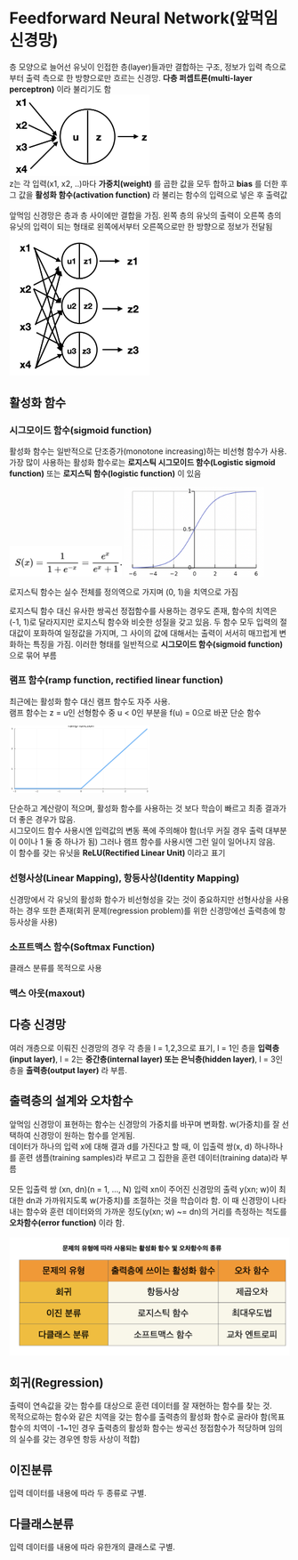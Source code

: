 # Feedforward Neural Network(앞먹임 신경망)
층 모양으로 늘어선 유닛이 인접한 층(layer)들과만 결합하는 구조, 정보가 입력 측으로부터 출력 측으로 한 방향으로만 흐르는 신경망. **다층 퍼셉트론(multi-layer perceptron)** 이라 불리기도 함 <br>
<img src="OneUnit_InputOutput.png" width="50%" alignment="center">
<br>
z는 각 입력(x1, x2, ..)마다 **가중치(weight)** 를 곱한 값을 모두 합하고 **bias** 를 더한 후 그 값을 **활성화 함수(activation function)** 라 불리는 함수의 입력으로 넣은 후 출력값 
<br><br>
앞먹임 신경망은 층과 층 사이에만 결합을 가짐. 왼쪽 층의 유닛의 출력이 오른쪽 층의 유닛의 입력이 되는 형태로 왼쪽에서부터 오른쪽으로만 한 방향으로 정보가 전달됨<br>
<img src="2_Layer_neuralnetwork.png" width="50%" alignment="center">

## 활성화 함수
### 시그모이드 함수(sigmoid function)
활성화 함수는 일반적으로 단조증가(monotone increasing)하는 비선형 함수가 사용. 가장 많이 사용하는 활성화 함수로는 **로지스틱 시그모이드 함수(Logistic sigmoid function)** 또는 **로지스틱 함수(logistic function)** 이 있음

<img src="Sigmoid_Func.png" width="40%">
<img src="Sigmoid_Graph.png" width="50%">

로지스틱 함수는 실수 전체를 정의역으로 가지며 (0, 1)을 치역으로 가짐

로지스틱 함수 대신 유사한 쌍곡선 정접함수를 사용하는 경우도 존재, 함수의 치역은 (-1, 1)로 달라지지만 로지스틱 함수와 비슷한 성질을 갖고 있음. 두 함수 모두 입력의 절대값이 포화하여 일정값을 가지며, 그 사이의 값에 대해서는 출력이 서서히 매끄럽게 변화하는 특징을 가짐. 이러한 형태를 일반적으로 
**시그모이드 함수(sigmoid function)** 으로 묶어 부름

### 램프 함수(ramp function, rectified linear function)
최근에는 활성화 함수 대신 램프 함수도 자주 사용. <br>
램프 함수는 z = u인 선형함수 중 u < 0인 부분을 f(u) = 0으로 바꾼 단순 함수 <br>

<img src="Ramp_Graph.png" width="50%">

단순하고 계산량이 적으며, 활성화 함수를 사용하는 것 보다 학습이 빠르고 최종 결과가 더 좋은 경우가 많음. <br>
시그모이드 함수 사용시엔 입력값의 변동 폭에 주의해야 함(너무 커질 경우 출력 대부분이 0이나 1 둘 중 하나가 됨) 그러나 램프 함수를 사용시엔 그런 일이 일어나지 않음. <br>
이 함수를 갖는 유닛을 **ReLU(Rectified Linear Unit)** 이라고 표기

### 선형사상(Linear Mapping), 항등사상(Identity Mapping)
신경망에서 각 유닛의 활성화 함수가 비선형성을 갖는 것이 중요하지만 선형사상을 사용하는 경우 또한 존재(회귀 문제(regression problem)를 위한 신경망에선 출력층에 항등사상을 사용)

### 소프트맥스 함수(Softmax Function)
클래스 분류를 목적으로 사용 

### 맥스 아웃(maxout)

## 다층 신경망
여러 개층으로 이뤄진 신경망의 경우 각 층을 l = 1,2,3으로 표기, l = 1인 층을 **입력층(input layer)**, l = 2는 **중간층(internal layer) 또는 은닉층(hidden layer)**, l = 3인 층을 **출력층(output layer)** 라 부름.

## 출력층의 설계와 오차함수
앞먹임 신경망이 표현하는 함수는 신경망의 가중치를 바꾸며 변화함. w(가중치)를 잘 선택하여 신경망이 원하는 함수를 얻게됨. <br>
데이터가 하나의 입력 x에 대해 결과 d를 가진다고 할 때, 이 입출력 쌍(x, d) 하나하나를 훈련 샘플(training samples)라 부르고 그 집한을 훈련 데이터(training data)라 부름 <br><br>
모든 입출력 쌍 (xn, dn)(n = 1, ..., N) 입력 xn이 주어진 신경망의 출력 y(xn; w)이 최대한 dn과 가까워지도록 w(가중치)를 조절하는 것을 학습이라 함. 이 때 신경망이 나타내는 함수와 훈련 데이터와의 가까운 정도(y(xn; w) ~= dn)의 거리를 측정하는 척도를 **오차함수(error function)** 이라 함.<br><br>
<img src="ErrorFunction_Kind.png" alignment="center">

## 회귀(Regression)
출력이 연속값을 갖는 함수를 대상으로 훈련 데이터를 잘 재현하는 함수를 찾는 것. <br>
목적으로하는 함수와 같은 치역을 갖는 함수를 출력층의 활성화 함수로 골라야 함(목표함수의 치역이 -1~1인 경우 출력층의 활성화 함수는 쌍곡선 정접함수가 적당하며 임의의 실수를 갖는 경우엔 항등 사상이 적합)

## 이진분류
입력 데이터를 내용에 따라 두 종류로 구별.

## 다클래스분류
입력 데이터를 내용에 따라 유한개의 클래스로 구별.